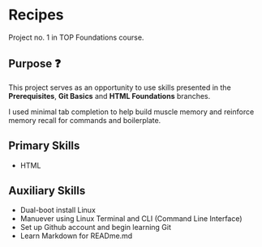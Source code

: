 # Recipes
Project no. 1 in TOP Foundations course.

## Purpose :question:
This project serves as an opportunity to use skills presented in the **Prerequisites**, **Git Basics** and **HTML Foundations** branches.

I used minimal tab completion to help build muscle memory and reinforce memory recall for commands and boilerplate.

## Primary Skills 
* HTML 

## Auxiliary Skills
* Dual-boot install Linux
* Manuever using Linux Terminal and CLI (Command Line Interface)
* Set up Github account and begin learning Git
* Learn Markdown for READme.md

